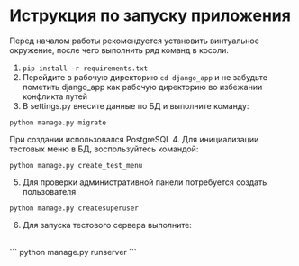# Иструкция по запуску приложения
Перед началом работы рекомендуется установить винтуальное окружение, после чего выполнить ряд команд в косоли.

1. `pip install -r requirements.txt`
2. Перейдите в рабочую директорию `cd django_app`
и не забудьте пометить django_app как рабочую директорию
во избежании конфликта путей
3. В settings.py внесите данные по БД и выполните команду:
```
python manage.py migrate
```
При создании использовался PostgreSQL
4. Для инициализации тестовых меню в БД, воспользуйтесь командой:
```
python manage.py create_test_menu
```
5. Для проверки административной панели потребуется создать пользователя
```
python manage.py createsuperuser
```
6. Для запуска тестового сервера выполните:
<br />
```
python manage.py runserver
```